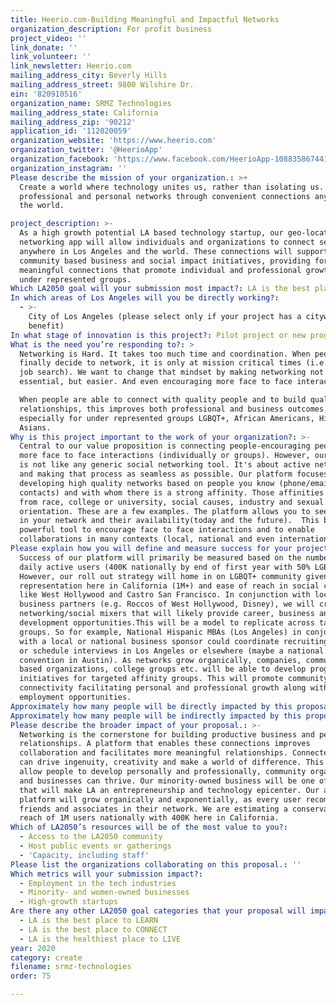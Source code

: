 ```yaml
---
title: Heerio.com-Building Meaningful and Impactful Networks
organization_description: For profit business
project_video: ''
link_donate: ''
link_volunteer: ''
link_newsletter: Heerio.com
mailing_address_city: Beverly Hills
mailing_address_street: 9800 Wilshire Dr.
ein: '820910516'
organization_name: SRMZ Technologies
mailing_address_state: California
mailing_address_zip: '90212'
application_id: '112020059'
organization_website: 'https://www.heerio.com'
organization_twitter: '@HeerioApp'
organization_facebook: 'https://www.facebook.com/HeerioApp-108835867441047'
organization_instagram: ''
Please describe the mission of your organization.: >+
  Create a world where technology unites us, rather than isolating us. Stronger
  professional and personal networks through convenient connections anywhere in
  the world.

project_description: >-
  As a high growth potential LA based technology startup, our geo-location based
  networking app will allow individuals and organizations to connect seamlessly
  anywhere in Los Angeles and the world. These connections will support
  community based business and social impact initiatives, providing for
  meaningful connections that promote individual and professional growth for
  under represented groups. 
Which LA2050 goal will your submission most impact?: LA is the best place to CREATE
In which areas of Los Angeles will you be directly working?:
  - >-
    City of Los Angeles (please select only if your project has a citywide
    benefit)
In what stage of innovation is this project?: Pilot project or new program (testing or implementing a new idea)
What is the need you’re responding to?: >
  Networking is Hard. It takes too much time and coordination. When people
  finally decide to network, it is only at mission critical times (i.e. during a
  job search). We want to change that mindset by making networking not just
  essential, but easier. And even encouraging more face to face interactions.

  When people are able to connect with quality people and to build quality
  relationships, this improves both professional and business outcomes,
  especially for under represented groups LGBQT+, African Americans, Hispanics,
  Asians.
Why is this project important to the work of your organization?: >-
  Central to our value proposition is connecting people-encouraging people to do
  more face to face interactions (individually or groups). However, our platform
  is not like any generic social networking tool. It's about active networking
  and making that process as seamless as possible. Our platform focuses on
  developing high quality networks based on people you know (phone/email
  contacts) and with whom there is a strong affinity. Those affinities can range
  from race, college or university, social causes, industry and sexual
  orientation. These are a few examples. The platform allows you to see who is
  in your network and their availability(today and the future).  This becomes a
  powerful tool to encourage face to face interactions and to enable
  collaborations in many contexts (local, national and even international). 
Please explain how you will define and measure success for your project.: >-
  Success of our platform will primarily be measured based on the number of
  daily active users (400K nationally by end of first year with 50% LGBQT+).
  However, our roll out strategy will home in on LGBQT+ community given large
  representation here in California (1M+) and ease of reach in social centers
  like West Hollywood and Castro San Francisco. In conjunction with local
  business partners (e.g. Roccos of West Hollywood, Disney), we will create
  networking/social mixers that will likely provide career, business and network
  development opportunities.This will be a model to replicate across targeted
  groups. So for example, National Hispanic MBAs (Los Angeles) in conjunction
  with a local or national business sponsor could coordinate recruiting mixers
  or schedule interviews in Los Angeles or elsewhere (maybe a national
  convention in Austin). As networks grow organically, companies, community
  based organizations, college groups etc. will be able to develop programs and
  initiatives for targeted affinity groups. This will promote community
  connectivity facilitating personal and professional growth along with
  employment opportunities.
Approximately how many people will be directly impacted by this proposal?: '400000'
Approximately how many people will be indirectly impacted by this proposal?: '1000000'
Please describe the broader impact of your proposal.: >-
  Networking is the cornerstone for building productive business and personal
  relationships. A platform that enables these connections improves
  collaboration and facilitates more meaningful relationships. Connected people
  can drive ingenuity, creativity and make a world of difference. This will
  allow people to develop personally and professionally, community organizations
  and businesses can thrive. Our minority-owned business will be one of many
  that will make LA an entrepreneurship and technology epicenter. Our app and
  platform will grow organically and exponentially, as every user recommends
  friends and associates in their network. We are estimating a conservative
  reach of 1M users nationally with 400K here in California.
Which of LA2050’s resources will be of the most value to you?:
  - Access to the LA2050 community
  - Host public events or gatherings
  - 'Capacity, including staff'
Please list the organizations collaborating on this proposal.: ''
Which metrics will your submission impact?:
  - Employment in the tech industries
  - Minority- and women-owned businesses
  - High-growth startups
Are there any other LA2050 goal categories that your proposal will impact?:
  - LA is the best place to LEARN
  - LA is the best place to CONNECT
  - LA is the healthiest place to LIVE
year: 2020
category: create
filename: srmz-technologies
order: 75

---
```

